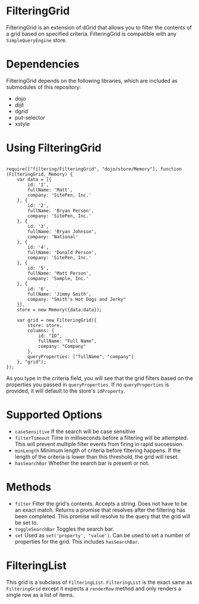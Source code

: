 # FilteringGrid

FilteringGrid is an extension of dGrid that allows you to filter the contents of a grid based on specified criteria.  FilteringGrid is compatible with any <code>SimpleQueryEngine</code> store.

# Dependencies

FilteringGrid depends on the following libraries, which are included as submodules of this repository:

* dojo
* dijit
* dgrid
* put-selector
* xstyle

# Using FilteringGrid

<pre><code>
require(["filtering/FilteringGrid", "dojo/store/Memory"], function (FilteringGrid, Memory) {
    var data = [{
        id: '1',
        fullName: 'Matt',
        company: 'SitePen, Inc.'
    }, {
        id: '2',
        fullName: 'Bryan Person',
        company: 'SitePen, Inc.'
    }, {
        id: '3',
        fullName: 'Bryan Johnson',
        company: 'National'
    }, {
        id: '4',
        fullName: 'Donald Person',
        company: 'SitePen, Inc.'
    }, {
        id: '5',
        fullName: 'Matt Person',
        company: 'Sample, Inc.'
    }, {
        id: '6',
        fullName: 'Jimmy Smith',
        company: "Smith's Hot Dogs and Jerky"
    }],
    store = new Memory({data:data});

    var grid = new FilteringGrid({
        store: store,
        columns: {
            id: "ID",
            fullName: "Full Name",
            company: "Company"
        },
        queryProperties: ["fullName", "company"]
    }, "grid");
});
</code></pre>

As you type in the criteria field, you will see that the grid filters based on the properties you passed in <code>queryProperties</code>.  If no <code>queryProperties</code> is provided, it will default to the store's <code>idProperty</code>.

# Supported Options

* <code>caseSensitive</code>
    If the search will be case sensitive
* <code>filterTimeout</code>
    Time in milliseconds before a filtering will be attempted.  This will prevent multiple filter events from firing in rapid succession.
* <code>minLength</code>
    Minimum length of criteria before filtering happens.  If the length of the criteria is lower than this threshold, the grid will reset.
* <code>hasSearchBar</code>
    Whether the search bar is present or not.

# Methods
* <code>filter</code>
    Filter the grid's contents.  Accepts a string.  Does not have to be an exact match.  Returns a promise that resolves after the filtering has been completed.  This promise will resolve to the query that the grid will be set to.
* <code>toggleSearchBar</code>
    Toggles the search bar.
* <code>set</code>
    Used as <code>set('property', 'value')</code>.  Can be used to set a number of properties for the grid.  This includes <code>hasSearchBar</code>.
    
# FilteringList

This grid is a subclass of <code>FilteringList</code>.  <code>FilteringList</code> is the exact same as <code>FilteringGrid</code> except it expects a <code>renderRow</code> method and only renders a single row as a list of items.
